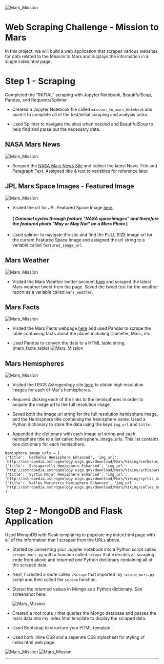 ![Mars_Mission](images/mission_to_mars_HW_image.png)


# Web Scraping Challenge - Mission to Mars

In this project, we will build a web application that scrapes various websites for data related to the Mission to Mars and displays the information in a single index.html page. 

# Step 1 - Scraping

Completed the "INITIAL" scraping with Jupyter Notebook, BeautifulSoup, Pandas, and Requests/Splinter.

* Created a Jupyter Notebook file called `mission_to_mars_Notebook` and used it to complete all of the test/initial scraping and analysis tasks.

* Used Splinter to navigate the sites when needed and BeautifulSoup to help find and parse out the necessary data.

## NASA Mars News
![Mars_Mission](images/mars_News_capture.PNG)

* Scraped the [NASA Mars News Site](https://mars.nasa.gov/news/) and collect the latest News Title and Paragraph Text. Assigned title & text to variables for reference later.

## JPL Mars Space Images - Featured Image
![Mars_Mission](images/mars_photo_with_icecap.PNG)

* Visited the url for JPL Featured Space Image [here](https://www.jpl.nasa.gov/spaceimages/?search=&category=Mars).
   #### ( *Carousel cycles through feature "NASA spaceimages" and therefore the featured photo "May or May Not" be a Mars Photo* )

* Used splinter to navigate the site and find the FULL SIZE image url for the current Featured Space Image and assigned the url string to a variable called `featured_image_url`.


## Mars Weather
![Mars_Mission](images/mars_Weather_Twitter_Account.PNG)

* Visited the Mars Weather twitter account [here](https://twitter.com/marswxreport?lang=en) and scraped the latest Mars weather tweet from the page. Saved the tweet text for the weather report as a variable called `mars_weather`.

## Mars Facts
![Mars_Mission](images/mars_Facts.PNG)

* Visited the Mars Facts webpage [here](https://space-facts.com/mars/) and used Pandas to scrape the table containing facts about the planet including Diameter, Mass, etc.

* Used Pandas to convert the data to a HTML table string. (mars_facts_table) 
![Mars_Mission](screen_shots/mars_facts_table_screenshots.png)

## Mars Hemispheres
![Mars_Mission](images/hemispheres.png)

* Visited the USGS Astrogeology site [here](https://astrogeology.usgs.gov/search/results?q=hemisphere+enhanced&k1=target&v1=Mars) to obtain high resolution images for each of Mar's hemispheres.

* Required clicking each of the links to the hemispheres in order to acquire the image url to the full resolution image.

* Saved both the image url string for the full resolution hemisphere image, and the Hemisphere title containing the hemisphere name. Used a Python dictionary to store the data using the keys `img_url` and `title`.

* Appended the dictionary with each image url string and each hemisphere title to a list called hemisphere_image_urls. This list contains one dictionary for each hemisphere.

```My Dictionary:
hemisphere_image_urls = [
{'title': 'Cerberus Hemisphere Enhanced', 'img_url': 'http://astropedia.astrogeology.usgs.gov/download/Mars/Viking/cerberus_enhanced.tif/full.jpg'},
{'title': 'Schiaparelli Hemisphere Enhanced', 'img_url': 'http://astropedia.astrogeology.usgs.gov/download/Mars/Viking/schiaparelli_enhanced.tif/full.jpg'},
{'title': 'Syrtis Major Hemisphere Enhanced', 'img_url': 'http://astropedia.astrogeology.usgs.gov/download/Mars/Viking/syrtis_major_enhanced.tif/full.jpg'},
{'title': 'Valles Marineris Hemisphere Enhanced', 'img_url': 'http://astropedia.astrogeology.usgs.gov/download/Mars/Viking/valles_marineris_enhanced.tif/full.jpg'}
]
```

# Step 2 - MongoDB and Flask Application


Used MongoDB with Flask templating to populate my index.html page with all of the information that I scraped from the URLs above.

* Started by converting your Jupyter notebook into a Python script called `scrape_mars.py` with a function called `scrape` that executes all scraping code from above and returned one Python dictionary containing all of the scraped data.

* Next, I created a route called `/scrape` that imported my `scrape_mars.py` script and then called the `scrape` function.

* Stored the returned values in Mongo as a Python dictionary. See screenshot here:

     ![Mars_Mission](screen_shots/mongoDB_collection_document_screenshot.PNG)
  

* Created a root route `/` that queries the Mongo database and passes the mars data into my index.html template to display the scraped data.
* Used Bootstrap to structure your HTML template.
* Used both inline CSS and a seperate CSS stylesheet for styling of index.html web page. 

![Mars_Mission](screen_shots/index_html_Mission2Mars_screenshot_1.PNG)
![Mars_Mission](screen_shots/index_html_Mission2Mars_screenshot_2.PNG)

- - -


